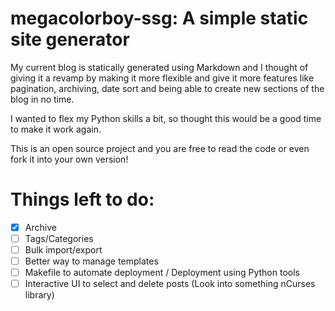 # megacolorboy-ssg: A simple static site generator

My current blog is statically generated using Markdown and I thought
of giving it a revamp by making it more flexible and give it more features
like pagination, archiving, date sort and being able to create new
sections of the blog in no time.

I wanted to flex my Python skills a bit, so thought this would be a good
time to make it work again.

This is an open source project and you are free to read the code or even 
fork it into your own version!

# Things left to do:

- [x] Archive
- [ ] Tags/Categories
- [ ] Bulk import/export
- [ ] Better way to manage templates
- [ ] Makefile to automate deployment / Deployment using Python tools
- [ ] Interactive UI to select and delete posts (Look into something nCurses library)
